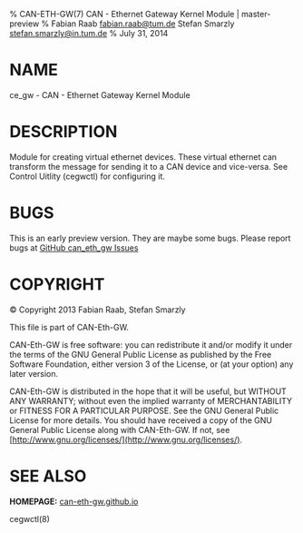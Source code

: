 % CAN-ETH-GW(7) CAN - Ethernet Gateway Kernel Module | master-preview
% Fabian Raab <fabian.raab@tum.de>
  Stefan Smarzly <stefan.smarzly@in.tum.de>
% July 31, 2014



# NAME

ce_gw - CAN - Ethernet Gateway Kernel Module


# DESCRIPTION

Module for creating virtual ethernet devices. These virtual ethernet can transform the message for sending it to a CAN device and vice-versa. See Control Uitlity (cegwctl) for configuring it.


# BUGS

This is an early preview version. They are maybe some bugs.
Please report bugs at [GitHub can_eth_gw Issues](https://github.com/can-eth-gw/can_eth_gw/issues)


# COPYRIGHT

&copy; Copyright 2013 Fabian Raab, Stefan Smarzly

This file is part of CAN-Eth-GW.

CAN-Eth-GW is free software: you can redistribute it and/or modify
it under the terms of the GNU General Public License as published by
the Free Software Foundation, either version 3 of the License, or
(at your option) any later version.

CAN-Eth-GW is distributed in the hope that it will be useful,
but WITHOUT ANY WARRANTY; without even the implied warranty of
MERCHANTABILITY or FITNESS FOR A PARTICULAR PURPOSE.  See the
GNU General Public License for more details.
You should have received a copy of the GNU General Public License
along with CAN-Eth-GW. If not, see [http://www.gnu.org/licenses/](http://www.gnu.org/licenses/).


# SEE ALSO

**HOMEPAGE:** [can-eth-gw.github.io](http://can-eth-gw.github.io/)

cegwctl(8)

